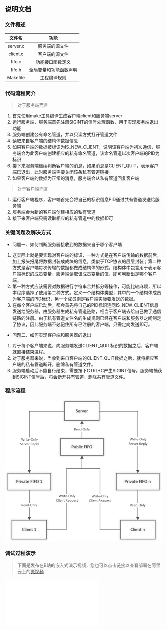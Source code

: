 ## 说明文档

### 文件概述

| 文件名 | 功能 |
| :----------: | :-----------: |
| server.c | 服务端的源文件 |
| client.c | 客户端的源文件 |
| fifo.c | 功能接口函数定义 |
| fifo.h | 全局变量和功能函数声明 |
| Makefile | 工程编译规则 |

### 代码流程简介

> 对于服务端而言

1. 首先使用make工具编译生成客户端client和服务端server
2. 运行服务端，服务端首先注册SIGINT的信号处理函数，用于实现服务端退出功能
3. 服务端创建公有命名管道，并以只读方式打开管道文件
4. 读取来自客户端的结构体数据信息
5. 如果客户端的数据被标识为IS_NEW_CLIENT，说明该客户端为初次通信，服务端会为此客户端创建相应的私有命名管道，该命名管道以次客户端的PID为标识
6. 接下来服务端继续判断客户端的消息，如果消息是CLIENT_QUIT，表示客户端已退出，此时服务端需要关闭该条私有管道链接。
7. 如果客户端的数据为正常的消息，服务端会从私有管道回复客户端

> 对于客户端而言

1. 运行客户端程序，客户端首先会将自己的标识信息PID通过共有管道发送给服务端
2. 服务端会为新的客户端创建相应的私有管道
3. 接下来客户端只需读取相应的私有管道中的数据即可

### 关键问题及解决方式

* 问题一、如何判断服务器接收到的数据来自于哪个客户端
1. 这实际上就是要实现对客户端的标识，一种方式是在客户端传输的数据前后，加上报头报尾将数据封装成成块的信息，类似于TCP协议的层层封装；第二种方式是客户端每次传输的数据都做成结构体的形式，结构体中包含用于表示客户端标识的成员变量，服务端读取该成员变量的值，即可判断出是哪个客户端。
2. 第一种方式应该需要对数据进行字符串合并拆分等操作，可能比较麻烦，所以本程序选择了使用第二种方式。定义一个结构体类型，其中的一个结构体成员为客户端的PID标识，另一个成员则是客户端实际要发送的数据。
3. 在每个客户端启动后，都会首先将自己的PID标识连同IS_NEW_CLIENT信息发送给服务器，由服务器生成私有管道链路，相当于客户端去给自己做了通信链路的注册。由于私有管道文件名的生成规则已经在客户端和服务器之间制定了协议，因此服务端不必记住所有已注册的客户端，只需定向发送即可。

* 问题二、如何实现客户端和服务器的退出
1. 对于每个客户端来说，向服务端发送CLIENT_QUIT标识的数据之后，客户端就直接结束进程。
2. 对于服务器来说，当收到来自客户端的CLIENT_QUIT数据之后，就将相应客户端的私有管道断开，删除私有管道文件。
3. 服务端启动后不能自行结束，需要按下CTRL+C产生SIGINT信号。服务端捕获到SIGINT信号后，将会断开共有管道，删除共有管道文件。

### 程序流程

![lesson11_flow](https://github.com/ZHJ0125/Embedded_Linux/blob/master/Image/Homework/lesson11/lesson11_flow.png)

### 调试过程演示

> 下面是发布在B站的嵌入式演示视频，您也可以点击链接以查看部署在阿里云上的[原视频](http://47.95.13.239/Study/Linux/image/lesson11_debug.mp4)

<iframe src="//player.bilibili.com/player.html?aid=242716696&bvid=BV1ne41147xk&cid=174852510&page=1" scrolling="no" border="0" frameborder="no" framespacing="0" allowfullscreen="true"> </iframe>
